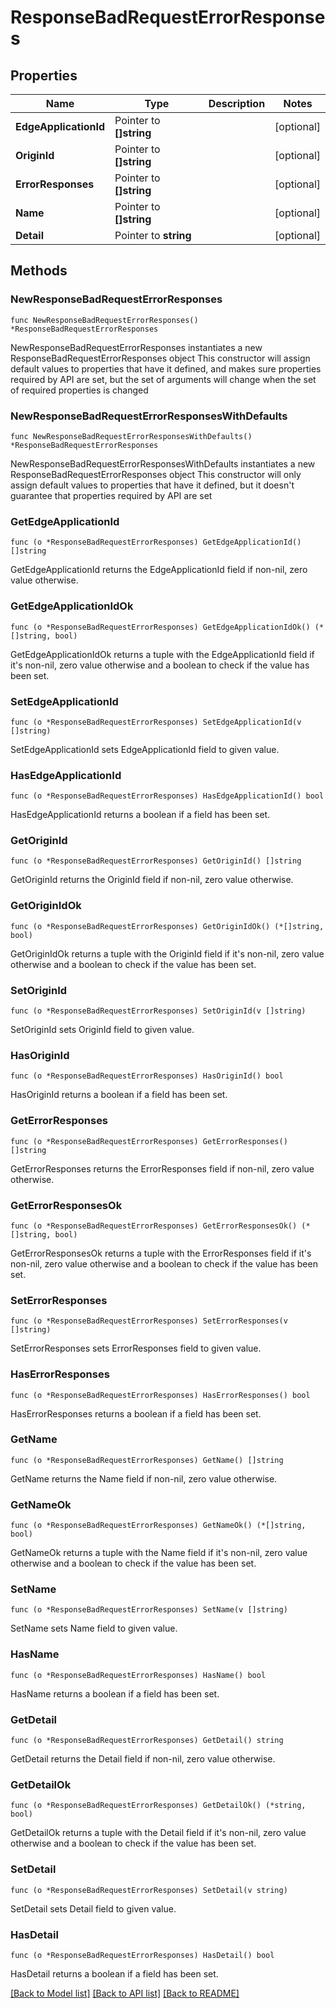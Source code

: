 # ResponseBadRequestErrorResponses

## Properties

Name | Type | Description | Notes
------------ | ------------- | ------------- | -------------
**EdgeApplicationId** | Pointer to **[]string** |  | [optional] 
**OriginId** | Pointer to **[]string** |  | [optional] 
**ErrorResponses** | Pointer to **[]string** |  | [optional] 
**Name** | Pointer to **[]string** |  | [optional] 
**Detail** | Pointer to **string** |  | [optional] 

## Methods

### NewResponseBadRequestErrorResponses

`func NewResponseBadRequestErrorResponses() *ResponseBadRequestErrorResponses`

NewResponseBadRequestErrorResponses instantiates a new ResponseBadRequestErrorResponses object
This constructor will assign default values to properties that have it defined,
and makes sure properties required by API are set, but the set of arguments
will change when the set of required properties is changed

### NewResponseBadRequestErrorResponsesWithDefaults

`func NewResponseBadRequestErrorResponsesWithDefaults() *ResponseBadRequestErrorResponses`

NewResponseBadRequestErrorResponsesWithDefaults instantiates a new ResponseBadRequestErrorResponses object
This constructor will only assign default values to properties that have it defined,
but it doesn't guarantee that properties required by API are set

### GetEdgeApplicationId

`func (o *ResponseBadRequestErrorResponses) GetEdgeApplicationId() []string`

GetEdgeApplicationId returns the EdgeApplicationId field if non-nil, zero value otherwise.

### GetEdgeApplicationIdOk

`func (o *ResponseBadRequestErrorResponses) GetEdgeApplicationIdOk() (*[]string, bool)`

GetEdgeApplicationIdOk returns a tuple with the EdgeApplicationId field if it's non-nil, zero value otherwise
and a boolean to check if the value has been set.

### SetEdgeApplicationId

`func (o *ResponseBadRequestErrorResponses) SetEdgeApplicationId(v []string)`

SetEdgeApplicationId sets EdgeApplicationId field to given value.

### HasEdgeApplicationId

`func (o *ResponseBadRequestErrorResponses) HasEdgeApplicationId() bool`

HasEdgeApplicationId returns a boolean if a field has been set.

### GetOriginId

`func (o *ResponseBadRequestErrorResponses) GetOriginId() []string`

GetOriginId returns the OriginId field if non-nil, zero value otherwise.

### GetOriginIdOk

`func (o *ResponseBadRequestErrorResponses) GetOriginIdOk() (*[]string, bool)`

GetOriginIdOk returns a tuple with the OriginId field if it's non-nil, zero value otherwise
and a boolean to check if the value has been set.

### SetOriginId

`func (o *ResponseBadRequestErrorResponses) SetOriginId(v []string)`

SetOriginId sets OriginId field to given value.

### HasOriginId

`func (o *ResponseBadRequestErrorResponses) HasOriginId() bool`

HasOriginId returns a boolean if a field has been set.

### GetErrorResponses

`func (o *ResponseBadRequestErrorResponses) GetErrorResponses() []string`

GetErrorResponses returns the ErrorResponses field if non-nil, zero value otherwise.

### GetErrorResponsesOk

`func (o *ResponseBadRequestErrorResponses) GetErrorResponsesOk() (*[]string, bool)`

GetErrorResponsesOk returns a tuple with the ErrorResponses field if it's non-nil, zero value otherwise
and a boolean to check if the value has been set.

### SetErrorResponses

`func (o *ResponseBadRequestErrorResponses) SetErrorResponses(v []string)`

SetErrorResponses sets ErrorResponses field to given value.

### HasErrorResponses

`func (o *ResponseBadRequestErrorResponses) HasErrorResponses() bool`

HasErrorResponses returns a boolean if a field has been set.

### GetName

`func (o *ResponseBadRequestErrorResponses) GetName() []string`

GetName returns the Name field if non-nil, zero value otherwise.

### GetNameOk

`func (o *ResponseBadRequestErrorResponses) GetNameOk() (*[]string, bool)`

GetNameOk returns a tuple with the Name field if it's non-nil, zero value otherwise
and a boolean to check if the value has been set.

### SetName

`func (o *ResponseBadRequestErrorResponses) SetName(v []string)`

SetName sets Name field to given value.

### HasName

`func (o *ResponseBadRequestErrorResponses) HasName() bool`

HasName returns a boolean if a field has been set.

### GetDetail

`func (o *ResponseBadRequestErrorResponses) GetDetail() string`

GetDetail returns the Detail field if non-nil, zero value otherwise.

### GetDetailOk

`func (o *ResponseBadRequestErrorResponses) GetDetailOk() (*string, bool)`

GetDetailOk returns a tuple with the Detail field if it's non-nil, zero value otherwise
and a boolean to check if the value has been set.

### SetDetail

`func (o *ResponseBadRequestErrorResponses) SetDetail(v string)`

SetDetail sets Detail field to given value.

### HasDetail

`func (o *ResponseBadRequestErrorResponses) HasDetail() bool`

HasDetail returns a boolean if a field has been set.


[[Back to Model list]](../README.md#documentation-for-models) [[Back to API list]](../README.md#documentation-for-api-endpoints) [[Back to README]](../README.md)


